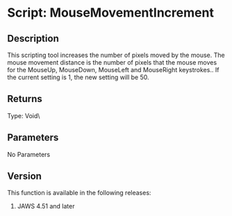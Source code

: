 # Script: MouseMovementIncrement

## Description

This scripting tool increases the number of pixels moved by the mouse.
The mouse movement distance is the number of pixels that the mouse moves
for the MouseUp, MouseDown, MouseLeft and MouseRight keystrokes.. If the
current setting is 1, the new setting will be 50.

## Returns

Type: Void\

## Parameters

No Parameters

## Version

This function is available in the following releases:

1.  JAWS 4.51 and later
